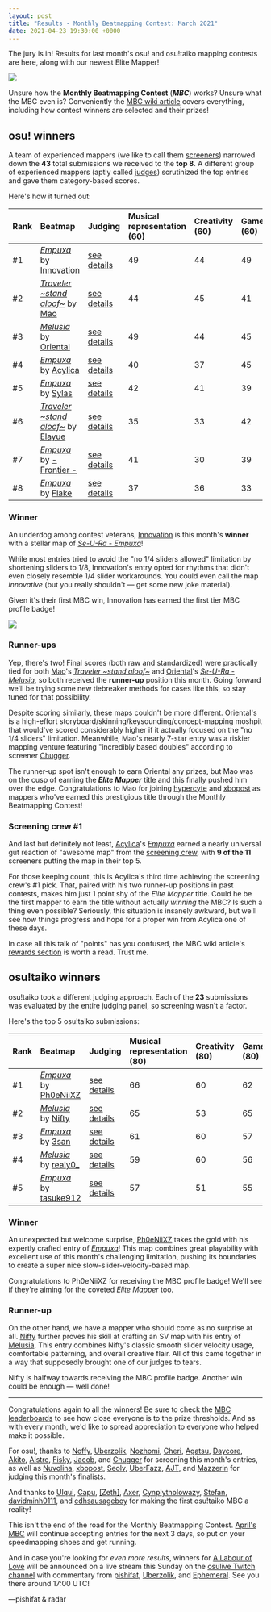 ```yaml
---
layout: post
title: "Results - Monthly Beatmapping Contest: March 2021"
date: 2021-04-23 19:30:00 +0000
---
```


The jury is in! Results for last month's osu! and osu!taiko mapping contests are here, along with our newest Elite Mapper!

![](/wiki/shared/news/banners/monthly-beatmapping-contest.png)

Unsure how the **Monthly Beatmapping Contest** (***MBC***) works? Unsure what the MBC even is? Conveniently the [MBC wiki article](/wiki/Contests/Monthly_Beatmapping_Contest) covers everything, including how contest winners are selected and their prizes!

## osu! winners

A team of experienced mappers (we like to call them [screeners](/wiki/Contests/Monthly_Beatmapping_Contest#screening)) narrowed down the **43** total submissions we received to the **top 8**. A different group of experienced mappers (aptly called [judges](/wiki/Contests/Monthly_Beatmapping_Contest#judging)) scrutinized the top entries and gave them category-based scores.

Here's how it turned out:

| Rank | Beatmap | Judging | Musical representation (60) | Creativity (60) | Gameplay (60) | Limitation (30) | Total |
| :-- | :-- | :-- | :-- | :-- | :-- | :-- | :-- |
| \#1 | [*Empuxa*](https://osu.ppy.sh/beatmapsets/1439466) by [Innovation](https://osu.ppy.sh/users/6304412) | [see details](https://mappersguild.com/contestresults?submission=606268ab6a56d154dccc5617) | 49 | 44 | 49 | 25 | **167** |
| \#2 | [*Traveler \~stand aloof\~*](https://osu.ppy.sh/beatmapsets/1439562) by [Mao](https://osu.ppy.sh/users/2204515) | [see details](https://mappersguild.com/contestresults?submission=606268aa6a56d154dccc560b) | 44 | 45 | 41 | 24 | **154** |
| \#3 | [*Melusia*](https://osu.ppy.sh/beatmapsets/1439439) by [Oriental](https://osu.ppy.sh/users/16142512) | [see details](https://mappersguild.com/contestresults?submission=606268a46a56d154dccc55e5) | 49 | 44 | 45 | 15 | **153** |
| \#4 | [*Empuxa*](https://osu.ppy.sh/beatmapsets/1439570) by [Acylica](https://osu.ppy.sh/users/1943309) | [see details](https://mappersguild.com/contestresults?submission=606268a96a56d154dccc5602) | 40 | 37 | 45 | 21 | **143** |
| \#5 | [*Empuxa*](https://osu.ppy.sh/beatmapsets/1439354) by [Sylas](https://osu.ppy.sh/users/3906405) | [see details](https://mappersguild.com/contestresults?submission=606268a46a56d154dccc55e3) | 42 | 41 | 39 | 12 | **134** |
| \#6 | [*Traveler \~stand aloof\~*](https://osu.ppy.sh/beatmapsets/1439417) by [Elayue](https://osu.ppy.sh/users/6400861) | [see details](https://mappersguild.com/contestresults?submission=606268ae6a56d154dccc5633) | 35 | 33 | 42 | 18 | **128** |
| \#7 | [*Empuxa*](https://osu.ppy.sh/beatmapsets/1439453) by [- Frontier -](https://osu.ppy.sh/users/4314710) | [see details](https://mappersguild.com/contestresults?submission=606268a76a56d154dccc55f3) | 41 | 30 | 39 | 10 | **120** |
| \#8 | [*Empuxa*](https://osu.ppy.sh/beatmapsets/1439349) by [Flake](https://osu.ppy.sh/users/7627157) | [see details](https://mappersguild.com/contestresults?submission=606268af6a56d154dccc563e) | 37 | 36 | 33 | 13 | **119** |

### Winner

An underdog among contest veterans, [Innovation](https://osu.ppy.sh/users/6304412) is this month's **winner** with a stellar map of [*Se-U-Ra - Empuxa*](https://osu.ppy.sh/beatmapsets/1439466)!

While most entries tried to avoid the "no 1/4 sliders allowed" limitation by shortening sliders to 1/8, Innovation's entry opted for rhythms that didn't even closely resemble 1/4 slider workarounds. You could even call the map *innovative* (but you really shouldn't — get some new joke material).

Given it's their first MBC win, Innovation has earned the first tier MBC profile badge!

![](/wiki/shared/news/2020-02-20-monthly-beatmapping-contest-1-results/mbc-badge-1.png)

### Runner-ups

Yep, there's two! Final scores (both raw and standardized) were practically tied for both [Mao](https://osu.ppy.sh/users/2204515)'s [*Traveler \~stand aloof\~*](https://osu.ppy.sh/beatmapsets/1439562) and [Oriental](https://osu.ppy.sh/users/16142512)'s [*Se-U-Ra - Melusia*](https://osu.ppy.sh/beatmapsets/1439439), so both received the **runner-up** position this month. Going forward we'll be trying some new tiebreaker methods for cases like this, so stay tuned for that possibility.

Despite scoring similarly, these maps couldn't be more different. Oriental's is a high-effort storyboard/skinning/keysounding/concept-mapping moshpit that would've scored considerably higher if it actually focused on the "no 1/4 sliders" limitation. Meanwhile, Mao's nearly 7-star entry was a riskier mapping venture featuring "incredibly based doubles" according to screener [Chugger](https://osu.ppy.sh/users/4491713).

The runner-up spot isn't enough to earn Oriental any prizes, but Mao was on the cusp of earning the ***Elite Mapper*** title and this finally pushed him over the edge. Congratulations to Mao for joining [hypercyte](https://osu.ppy.sh/users/9155377) and [xbopost](https://osu.ppy.sh/users/6842421) as mappers who've earned this prestigious title through the Monthly Beatmapping Contest!

### Screening crew #1

And last but definitely not least, [Acylica](https://osu.ppy.sh/users/1943309)'s [*Empuxa*](https://osu.ppy.sh/beatmapsets/1439570) earned a nearly universal gut reaction of "awesome map" from the [screening crew](/wiki/Contests/Monthly_Beatmapping_Contest#screening), with **9 of the 11** screeners putting the map in their top 5.

For those keeping count, this is Acylica's third time achieving the screening crew's #1 pick. That, paired with his two runner-up positions in past contests, makes him just 1 point shy of the *Elite Mapper* title. Could he be the first mapper to earn the title without actually *winning* the MBC? Is such a thing even possible? Seriously, this situation is insanely awkward, but we'll see how things progress and hope for a proper win from Acylica one of these days.

In case all this talk of "points" has you confused, the MBC wiki article's [rewards section](/wiki/Contests/Monthly_Beatmapping_Contest#rewards) is worth a read. Trust me.

## osu!taiko winners

osu!taiko took a different judging approach. Each of the **23** submissions was evaluated by the entire judging panel, so screening wasn't a factor.

Here's the top 5 osu!taiko submissions:

| Rank | Beatmap | Judging | Musical representation (80) | Creativity (80) | Gameplay (80) | Limitation (40) | Total |
| :-- | :-- | :-- | :-- | :-- | :-- | :-- | :-- |
| \#1 | [*Empuxa*](https://osu.ppy.sh/beatmapsets/1439782) by [Ph0eNiiXZ](https://osu.ppy.sh/users/9463721) | [see details](https://mappersguild.com/contestresults?submission=6062691e6a56d154dccc564b) | 66 | 60 | 62 | 36 | **224** |
| \#2 | [*Melusia*](https://osu.ppy.sh/beatmapsets/1439869) by [Nifty](https://osu.ppy.sh/users/4956097) | [see details](https://mappersguild.com/contestresults?submission=606269236a56d154dccc5674) | 65 | 53 | 65 | 33 | **216** |
| \#3 | [*Empuxa*](https://osu.ppy.sh/beatmapsets/1440121) by [3san](https://osu.ppy.sh/users/8050850) | [see details](https://mappersguild.com/contestresults?submission=6062691e6a56d154dccc5646) | 61 | 60 | 57 | 34 | **212** |
| \#4 | [*Melusia*](https://osu.ppy.sh/beatmapsets/1440236) by [realy0_](https://osu.ppy.sh/users/8863359) | [see details](https://mappersguild.com/contestresults?submission=6062691f6a56d154dccc5658) | 59 | 60 | 56 | 32 | **207** |
| \#5 | [*Empuxa*](https://osu.ppy.sh/beatmapsets/1440030) by [tasuke912](https://osu.ppy.sh/users/2774767) | [see details](https://mappersguild.com/contestresults?submission=606269226a56d154dccc566f) | 57 | 51 | 55 | 33 | **196** |

### Winner

An unexpected but welcome surprise, [Ph0eNiiXZ](https://osu.ppy.sh/users/9463721) takes the gold with his expertly crafted entry of [*Empuxa*](https://osu.ppy.sh/beatmapsets/1439782#taiko/2962358)! This map combines great playability with excellent use of this month's challenging limitation, pushing its boundaries to create a super nice slow-slider-velocity-based map.

Congratulations to Ph0eNiiXZ for receiving the MBC profile badge! We'll see if they're aiming for the coveted *Elite Mapper* too.

### Runner-up

On the other hand, we have a mapper who should come as no surprise at all. [Nifty](https://osu.ppy.sh/users/4956097) further proves his skill at crafting an SV map with his entry of [Melusia](https://osu.ppy.sh/beatmapsets/1439869#taiko/2962530). This entry combines Nifty's classic smooth slider velocity usage, comfortable patterning, and overall creative flair. All of this came together in a way that supposedly brought one of our judges to tears.

Nifty is halfway towards receiving the MBC profile badge. Another win could be enough — well done!

---

Congratulations again to all the winners! Be sure to check the [MBC leaderboards](/wiki/Contests/Monthly_Beatmapping_Contest#points) to see how close everyone is to the prize thresholds. And as with every month, we'd like to spread appreciation to everyone who helped make it possible.

For osu!, thanks to [Noffy](https://osu.ppy.sh/users/1541323), [Uberzolik](https://osu.ppy.sh/users/1314547), [Nozhomi](https://osu.ppy.sh/users/2716981), [Cheri](https://osu.ppy.sh/users/5226970), [Agatsu](https://osu.ppy.sh/users/5579871), [Daycore](https://osu.ppy.sh/users/5596337), [Akito](https://osu.ppy.sh/users/5716327),  [Aistre](https://osu.ppy.sh/users/4879380), [Fisky](https://osu.ppy.sh/users/8352623), [Jacob](https://osu.ppy.sh/users/2786413), and  [Chugger](https://osu.ppy.sh/users/4491713) for screening this month's entries, as well as [Nuvolina](https://osu.ppy.sh/users/10974170), [xbopost](https://osu.ppy.sh/users/6842421), [Seolv](https://osu.ppy.sh/users/8067876), [UberFazz](https://osu.ppy.sh/users/8646059), [AJT](https://osu.ppy.sh/users/3181083), and [Mazzerin](https://osu.ppy.sh/users/2942381) for judging this month's finalists.

And thanks to [Ulqui](https://osu.ppy.sh/users/1263669), [Capu](https://osu.ppy.sh/users/2474015), [[Zeth]](https://osu.ppy.sh/users/9912966), [Axer](https://osu.ppy.sh/users/7299864), [Cynplytholowazy](https://osu.ppy.sh/users/3901754), [Stefan](https://osu.ppy.sh/users/626907), [davidminh0111](https://osu.ppy.sh/users/9623142), and [cdhsausageboy](https://osu.ppy.sh/users/2403621) for making the first osu!taiko MBC a reality!

This isn't the end of the road for the Monthly Beatmapping Contest. [April's MBC](https://osu.ppy.sh/home/news/2021-04-08-monthly-beatmapping-contest-april-2021) will continue accepting entries for the next 3 days, so put on your speedmapping shoes and get running.

And in case you're looking for *even more results*, winners for [A Labour of Love](https://osu.ppy.sh/community/contests/115) will be announced on a live stream this Sunday on the [osulive Twitch channel](https://www.twitch.tv/osulive) with commentary from [pishifat](https://osu.ppy.sh/users/3178418), [Uberzolik](https://osu.ppy.sh/users/1314547), and [Ephemeral](https://osu.ppy.sh/users/102335). See you there around 17:00 UTC!

—pishifat & radar
